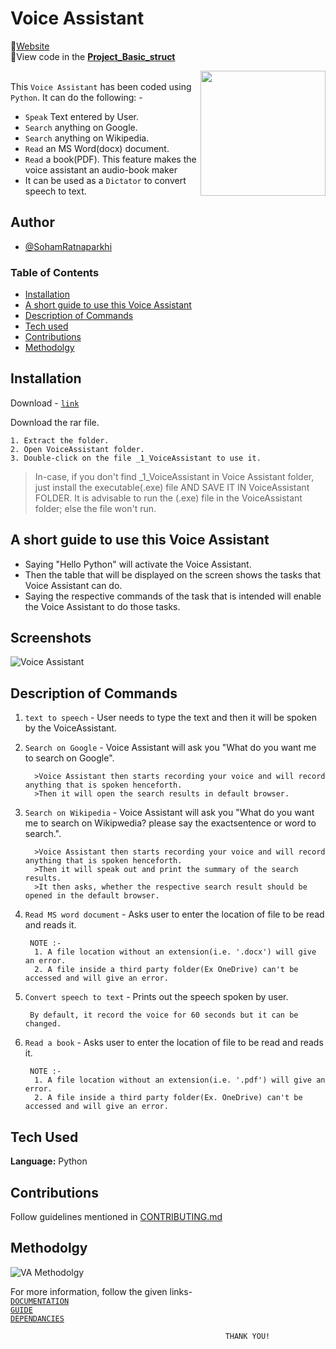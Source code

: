 
# Voice Assistant
📑[Website](https://sohamratnaparkhi.github.io/VoiceAssistant/)
<br>
🎇View code in the <b>[Project_Basic_struct](https://github.com/SohamRatnaparkhi/Voice-Assistant/tree/master/Project_Basic_struct)</b> <br>

<!-- ![VA](https://user-images.githubusercontent.com/92905626/155858792-9a217c3c-09dd-45ba-a952-f5799c0219d3.jpeg) -->
[<img src="https://user-images.githubusercontent.com/92905626/155858792-9a217c3c-09dd-45ba-a952-f5799c0219d3.jpeg" height="200" align="right"/>](VA)
<br>
This `Voice Assistant` has been coded using `Python`. It can do the following: -
- `Speak` Text entered by User.
- `Search` anything on Google.
- `Search` anything on Wikipedia.
- `Read` an MS Word(docx) document.
- `Read` a book(PDF). This feature makes the voice assistant an audio-book maker
- It can be used as a `Dictator` to convert speech to text.
    
    


## Author

- [@SohamRatnaparkhi](https://github.com/SohamRatnaparkhi)


### Table of Contents
- [Installation](#installation)
- [A short guide to use this Voice Assistant](#a-short-guide-to-use-this-voice-assistant)
- [Description of Commands](#description-of-commands)
- [Tech used](#tech-used)
- [Contributions](#contributions)
- [Methodolgy](#methodolgy)

## Installation
Download - [`link`](https://github.com/SohamRatnaparkhi/Voice-Assistant/releases/tag/v1.0.0)

Download the rar file.

    1. Extract the folder.
    2. Open VoiceAssistant folder.
    3. Double-click on the file _1_VoiceAssistant to use it.
> In-case, if you don't find _1_VoiceAssistant in Voice Assistant folder, just install the executable(.exe) file AND SAVE IT IN VoiceAssistant FOLDER. It is advisable to run the (.exe) file in the VoiceAssistant folder; else the file won't run.
## A short guide to use this Voice Assistant 
- Saying "Hello Python" will activate the Voice Assistant.
- Then the table that will be displayed on the screen shows the tasks that Voice Assistant can do.
- Saying the respective commands of the task that is intended will enable the Voice Assistant to do those tasks.
## Screenshots

![Voice Assistant](https://user-images.githubusercontent.com/92905626/155857729-58a7751a-cb63-48ee-9df5-3a4ee4129a25.JPG)



## Description of Commands
1. `text to speech` - User needs to type the text and then it will be spoken by the VoiceAssistant.
2. `Search on Google` - Voice Assistant will ask you "What do you want me to search on Google". 
         
         >Voice Assistant then starts recording your voice and will record anything that is spoken henceforth. 
         >Then it will open the search results in default browser.
3. `Search on Wikipedia` - Voice Assistant will ask you "What do you want me to search on Wikipwedia? please say the exactsentence or word to search.". 
         
         >Voice Assistant then starts recording your voice and will record anything that is spoken henceforth. 
         >Then it will speak out and print the summary of the search results.
         >It then asks, whether the respective search result should be opened in the default browser.
        
4. `Read MS word document` - Asks user to enter the location of file to be read and reads it.
        
        NOTE :-
         1. A file location without an extension(i.e. '.docx') will give an error.
         2. A file inside a third party folder(Ex OneDrive) can't be accessed and will give an error.

5. `Convert speech to text` - Prints out the speech spoken by user.
        
        By default, it record the voice for 60 seconds but it can be changed.

6. `Read a book` - Asks user to enter the location of file to be read and reads it.

        NOTE :-
         1. A file location without an extension(i.e. '.pdf') will give an error.
         2. A file inside a third party folder(Ex. OneDrive) can't be accessed and will give an error.

## Tech Used

**Language:** Python

## Contributions 
Follow guidelines mentioned in [CONTRIBUTING.md](https://github.com/SohamRatnaparkhi/Voice-Assistant/blob/master/CONTRIBUTING.md)


## Methodolgy
![VA Methodolgy](https://user-images.githubusercontent.com/92905626/155858712-c0274bc3-03c7-47de-bb7f-c4a2989144c6.JPG)

For more information, follow the given links- <BR>
     [`DOCUMENTATION`](https://github.com/SohamRatnaparkhi/Voice-Assistant/blob/master/DOCUMENTATION.md) <br>
     [`GUIDE`](https://github.com/SohamRatnaparkhi/Voice-Assistant/blob/master/GUIDE.md)   <br>
     [`DEPENDANCIES`](https://github.com/SohamRatnaparkhi/Voice-Assistant/blob/master/PRE-REQUISITES.md)<br>


                                                    THANK YOU!
